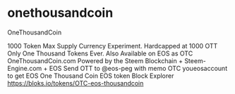 # onethousandcoin
OneThousandCoin

1000 Token Max Supply Currency Experiment. Hardcapped at 1000 OTT Only One Thousand Tokens Ever. Also Available on EOS as OTC OneThousandCoin.com Powered by the Steem Blockchain + Steem-Engine.com + EOS Send OTT to @eos-peg with memo OTC youeosaccount to get EOS One Thousand Coin EOS token Block Explorer https://bloks.io/tokens/OTC-eos-thousandcoin
